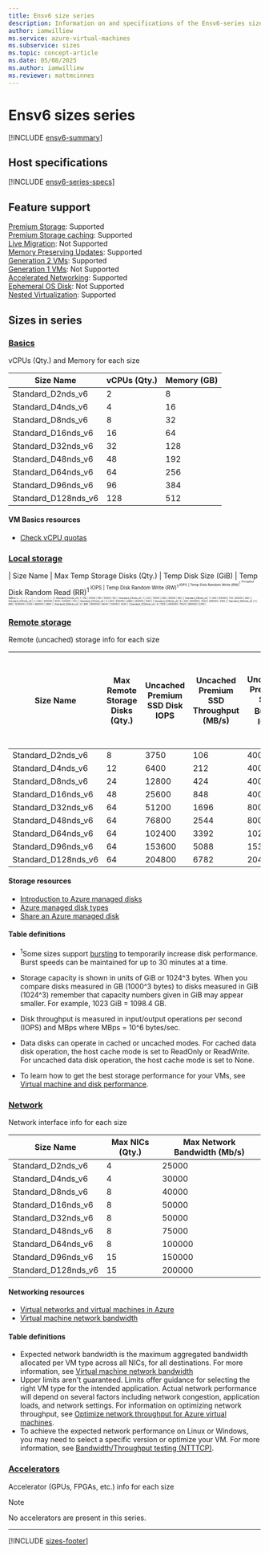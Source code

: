 ```yaml
---
title: Ensv6 size series
description: Information on and specifications of the Ensv6-series sizes
author: iamwilliew
ms.service: azure-virtual-machines
ms.subservice: sizes
ms.topic: concept-article
ms.date: 05/08/2025
ms.author: iamwilliew
ms.reviewer: mattmcinnes
---
```


# Ensv6 sizes series

[!INCLUDE [ensv6-summary](./includes/ensv6-series-summary.md)]

## Host specifications
[!INCLUDE [ensv6-series-specs](./includes/ensv6-series-specs.md)]

## Feature support
[Premium Storage](../../premium-storage-performance.md): Supported <br>[Premium Storage caching](../../premium-storage-performance.md): Supported <br>[Live Migration](../../maintenance-and-updates.md): Not Supported <br>[Memory Preserving Updates](../../maintenance-and-updates.md): Supported <br>[Generation 2 VMs](../../generation-2.md): Supported <br>[Generation 1 VMs](../../generation-2.md): Not Supported <br>[Accelerated Networking](/azure/virtual-network/create-vm-accelerated-networking-cli): Supported <br>[Ephemeral OS Disk](../../ephemeral-os-disks.md): Not Supported <br>[Nested Virtualization](/virtualization/hyper-v-on-windows/user-guide/nested-virtualization): Supported <br>

## Sizes in series

### [Basics](#tab/sizebasic)

vCPUs (Qty.) and Memory for each size

| Size Name | vCPUs (Qty.) | Memory (GB) |
| --- | --- | --- |
| Standard_D2nds_v6    | 2    | 8    |
| Standard_D4nds_v6    | 4    | 16   |
| Standard_D8nds_v6    | 8    | 32   |
| Standard_D16nds_v6   | 16   | 64   |
| Standard_D32nds_v6   | 32   | 128  |
| Standard_D48nds_v6   | 48   | 192  |
| Standard_D64nds_v6   | 64   | 256  |
| Standard_D96nds_v6   | 96   | 384  |
| Standard_D128nds_v6  | 128  | 512  |


#### VM Basics resources
- [Check vCPU quotas](../../../virtual-machines/quotas.md)

### [Local storage](#tab/sizestoragelocal)

| Size Name | Max Temp Storage Disks (Qty.) | Temp Disk Size (GiB) | Temp Disk Random Read (RR)<sup>1<sup> IOPS | Temp Disk Random Write (RW)<sup>1<sup> IOPS | Temp Disk Random Write (RW)<sup>1<sup> Throughput (MB/s)
|--- | --- | --- | --- | --- | --- | --- |
| Standard_D2nds_v6    | 1  | 110   | 37500    | 180    | 15000   | 90    |
| Standard_D4nds_v6    | 1  | 220   | 75000    | 360    | 30000   | 180   |
| Standard_D8nds_v6    | 1  | 440   | 150000   | 720    | 60000   | 360   |
| Standard_D16nds_v6   | 2  | 440   | 300000   | 1440   | 120000  | 720   |
| Standard_D32nds_v6   | 4  | 440   | 600000   | 2880   | 240000  | 1440  |
| Standard_D48nds_v6   | 6  | 440   | 900000   | 4320   | 360000  | 2160  |
| Standard_D64nds_v6   | 4  | 880   | 1200000  | 5760   | 480000  | 2880  |
| Standard_D96nds_v6   | 6  | 880   | 1800000  | 8640   | 720000  | 4320  |
| Standard_D128nds_v6  | 4  | 1760  | 2400000  | 11520  | 960000  | 5760  |

### [Remote storage](#tab/sizestorageremote)

Remote (uncached) storage info for each size

| Size Name | Max Remote Storage Disks (Qty.) | Uncached Premium SSD Disk IOPS | Uncached Premium SSD Throughput (MB/s) | Uncached Premium SSD Burst<sup>1</sup> IOPS | Uncached Premium Uncached Premium SSD Burst<sup>1</sup> Throughput (MB/s) | Uncached Ultra Disk and Premium SSD v2 IOPS | Uncached Ultra Disk and Premium SSD v2 Throughput (MB/s) | Uncached Burst<sup>1</sup> Ultra Disk and Premium SSD v2 IOPS | Uncached Burst<sup>1</sup> Ultra Disk and Premium SSD v2 Disk Throughput (MB/s)
| --- | --- | --- | --- | --- | --- | --- | --- | --- | --- |
| Standard_D2nds_v6    | 8   | 3750    | 106   | 40000   | 1250  | 4167    | 124   | 44444   | 1463  |
| Standard_D4nds_v6    | 12  | 6400    | 212   | 40000   | 1250  | 8333    | 248   | 52083   | 1463  |
| Standard_D8nds_v6    | 24  | 12800   | 424   | 40000   | 1250  | 16667   | 496   | 52083   | 1463  |
| Standard_D16nds_v6   | 48  | 25600   | 848   | 40000   | 1250  | 33333   | 992   | 52083   | 1463  |
| Standard_D32nds_v6   | 64  | 51200   | 1696  | 80000   | 1696  | 66667   | 1984  | 104167  | 1984  |
| Standard_D48nds_v6   | 64  | 76800   | 2544  | 80000   | 2544  | 100000  | 2976  | 104167  | 2976  |
| Standard_D64nds_v6   | 64  | 102400  | 3392  | 102400  | 3392  | 133333  | 3969  | 133333  | 3969  |
| Standard_D96nds_v6   | 64  | 153600  | 5088  | 153600  | 5088  | 200000  | 5953  | 200000  | 5953  |
| Standard_D128nds_v6  | 64  | 204800  | 6782  | 204800  | 6782  | 266667  | 7935  | 266667  | 7935  |

#### Storage resources
- [Introduction to Azure managed disks](../../../virtual-machines/managed-disks-overview.md)
- [Azure managed disk types](../../../virtual-machines/disks-types.md)
- [Share an Azure managed disk](../../../virtual-machines/disks-shared.md)

#### Table definitions
- <sup>1</sup>Some sizes support [bursting](../../disk-bursting.md) to temporarily increase disk performance. Burst speeds can be maintained for up to 30 minutes at a time.

- Storage capacity is shown in units of GiB or 1024^3 bytes. When you compare disks measured in GB (1000^3 bytes) to disks measured in GiB (1024^3) remember that capacity numbers given in GiB may appear smaller. For example, 1023 GiB = 1098.4 GB.
- Disk throughput is measured in input/output operations per second (IOPS) and MBps where MBps = 10^6 bytes/sec.
- Data disks can operate in cached or uncached modes. For cached data disk operation, the host cache mode is set to ReadOnly or ReadWrite. For uncached data disk operation, the host cache mode is set to None.
- To learn how to get the best storage performance for your VMs, see [Virtual machine and disk performance](../../../virtual-machines/disks-performance.md).

### [Network](#tab/sizenetwork)

Network interface info for each size

| Size Name | Max NICs (Qty.) | Max Network Bandwidth (Mb/s) |
| --- | --- | --- |
| Standard_D2nds_v6    | 4   | 25000   |
| Standard_D4nds_v6    | 4   | 30000   |
| Standard_D8nds_v6    | 8   | 40000   |
| Standard_D16nds_v6   | 8   | 50000   |
| Standard_D32nds_v6   | 8   | 50000   |
| Standard_D48nds_v6   | 8   | 75000   |
| Standard_D64nds_v6   | 8   | 100000  |
| Standard_D96nds_v6   | 15  | 150000  |
| Standard_D128nds_v6  | 15  | 200000  |

#### Networking resources
- [Virtual networks and virtual machines in Azure](/azure/virtual-network/network-overview)
- [Virtual machine network bandwidth](/azure/virtual-network/virtual-machine-network-throughput)

#### Table definitions
- Expected network bandwidth is the maximum aggregated bandwidth allocated per VM type across all NICs, for all destinations. For more information, see [Virtual machine network bandwidth](/azure/virtual-network/virtual-machine-network-throughput)
- Upper limits aren't guaranteed. Limits offer guidance for selecting the right VM type for the intended application. Actual network performance will depend on several factors including network congestion, application loads, and network settings. For information on optimizing network throughput, see [Optimize network throughput for Azure virtual machines](/azure/virtual-network/virtual-network-optimize-network-bandwidth). 
-  To achieve the expected network performance on Linux or Windows, you may need to select a specific version or optimize your VM. For more information, see [Bandwidth/Throughput testing (NTTTCP)](/azure/virtual-network/virtual-network-bandwidth-testing).

### [Accelerators](#tab/sizeaccelerators)

Accelerator (GPUs, FPGAs, etc.) info for each size

> [!NOTE]
> No accelerators are present in this series.

---

[!INCLUDE [sizes-footer](../includes/sizes-footer.md)]

